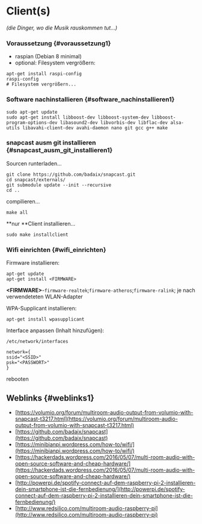 # Client(s)

_(die Dinger, wo die Musik rauskommen tut…)_

### Voraussetzung {#voraussetzung1}

* raspian (Debian 8 minimal)
* optional: Filesystem vergrößern:

```
apt-get install raspi-config
raspi-config
# Filesystem vergrößern...
```

### Software nachinstallieren {#software_nachinstallieren1}

```
sudo apt-get update
sudo apt-get install libboost-dev libboost-system-dev libboost-program-options-dev libasound2-dev libvorbis-dev libflac-dev alsa-utils libavahi-client-dev avahi-daemon nano git gcc g++ make
```

### snapcast ausm git installieren {#snapcast_ausm_git_installieren1}

Sourcen runterladen…

```
git clone https://github.com/badaix/snapcast.git
cd snapcast/externals/
git submodule update --init --recursive
cd ..
```

compilieren…

```
make all
```

**nur **Client installieren…

```
sudo make installclient
```

### Wifi einrichten {#wifi_einrichten}

Firmware installieren:

```
apt-get update
apt-get install <FIRMWARE>
```

**&lt;FIRMWARE&gt;**-`firmware-realtek`;`firmware-atheros`;`firmware-ralink`; je nach verwendeteten WLAN-Adapter

WPA-Supplicant installieren:

```
apt-get install wpasupplicant
```

Interface anpassen (Inhalt hinzufügen):

`/etc/network/interfaces`

```
network={
ssid="<SSID>"
psk="<PASSWORT>"
}
```

rebooten

## Weblinks {#weblinks1}

* [https://volumio.org/forum/multiroom-audio-output-from-volumio-with-snapcast-t3217.html](https://volumio.org/forum/multiroom-audio-output-from-volumio-with-snapcast-t3217.html)
* [https://github.com/badaix/snapcast](https://github.com/badaix/snapcast)
* [https://minibianpi.wordpress.com/how-to/wifi/](https://minibianpi.wordpress.com/how-to/wifi/)
* [https://hackerdads.wordpress.com/2016/05/07/multi-room-audio-with-open-source-software-and-cheap-hardware/](https://hackerdads.wordpress.com/2016/05/07/multi-room-audio-with-open-source-software-and-cheap-hardware/)
* [http://powerpi.de/spotify-connect-auf-dem-raspberry-pi-2-installieren-dein-smartphone-ist-die-fernbedienung/](http://powerpi.de/spotify-connect-auf-dem-raspberry-pi-2-installieren-dein-smartphone-ist-die-fernbedienung/)
* [http://www.redsilico.com/multiroom-audio-raspberry-pi](http://www.redsilico.com/multiroom-audio-raspberry-pi)



